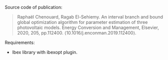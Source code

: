 Source code of publication:

> Raphaël Chenouard, Ragab El-Sehiemy. An interval branch and bound global optimization algorithm for parameter estimation of three photovoltaic models. Energy Conversion and Management, Elsevier, 2020, 205, pp.112400. ⟨10.1016/j.enconman.2019.112400⟩.

Requirements:

- Ibex library with ibexopt plugin.
